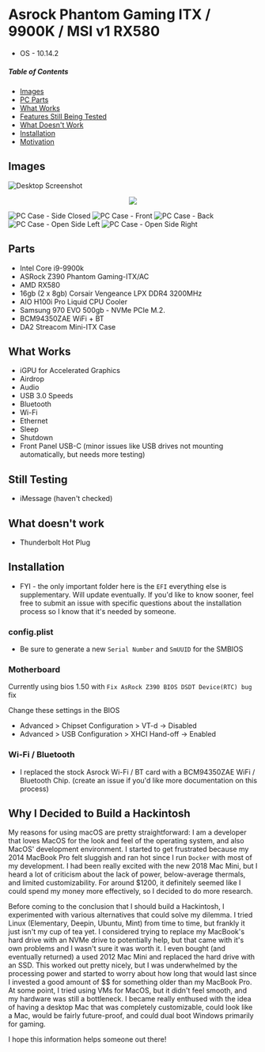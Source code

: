 # Asrock Phantom Gaming ITX / 9900K / MSI v1 RX580
* OS - 10.14.2

##### Table of Contents
* [Images](#images)
* [PC Parts](#parts)
* [What Works](#what-works)
* [Features Still Being Tested](#still-testing)
* [What Doesn't Work](#no-work)
* [Installation](#installation)
* [Motivation](#motivation)

<a name="images"></a>

## Images

![Desktop Screenshot](https://github.com/kcunanan/Jared-PC/blob/master/images/desktop-neofetch-screenshot.png?raw=true)

<div align="center">
  <img src="https://github.com/kcunanan/Jared-PC/blob/master/images/geekbench-score.png?raw=true">
</div>

![PC Case - Side Closed](https://github.com/kcunanan/Jared-PC/blob/master/images/closed-side-pc.jpg?raw=true)
![PC Case - Front](https://github.com/kcunanan/Jared-PC/blob/master/images/front-pc.jpg?raw=true)
![PC Case - Back](https://github.com/kcunanan/Jared-PC/blob/master/images/back-pc.jpg?raw=true)
![PC Case - Open Side Left](https://github.com/kcunanan/Jared-PC/blob/master/images/open-pc-side-left.jpg?raw=true)
![PC Case - Open Side Right](https://github.com/kcunanan/Jared-PC/blob/master/images/open-side-pc-right.jpg?raw=true)

<a name="parts"></a>

## Parts
* Intel Core i9-9900k
* ASRock Z390 Phantom Gaming-ITX/AC
* AMD RX580
* 16gb (2 x 8gb) Corsair Vengeance LPX DDR4 3200MHz
* AIO H100i Pro Liquid CPU Cooler
* Samsung 970 EVO 500gb - NVMe PCIe M.2.
* BCM94350ZAE WiFi + BT
* DA2 Streacom Mini-ITX Case

<a name="what-works"></a>

## What Works
* iGPU for Accelerated Graphics
* Airdrop
* Audio
* USB 3.0 Speeds
* Bluetooth
* Wi-Fi
* Ethernet
* Sleep
* Shutdown
* Front Panel USB-C (minor issues like USB drives not mounting automatically, but needs more testing)

<a name="still-testing"></a>

## Still Testing
* iMessage (haven't checked)

<a name="no-work"></a>

## What doesn't work
* Thunderbolt Hot Plug

<a name="installation"></a>

## Installation
* FYI - the only important folder here is the `EFI` everything else is supplementary. Will update eventually. If you'd like to know sooner, feel free to submit an issue with specific questions about the installation process so I know that it's needed by someone.

### config.plist
* Be sure to generate a new `Serial Number` and `SmUUID` for the SMBIOS

### Motherboard
Currently using bios 1.50 with `Fix AsRock Z390 BIOS DSDT Device(RTC) bug` fix

Change these settings in the BIOS
* Advanced > Chipset Configuration > VT-d -> Disabled
* Advanced > USB Configuration > XHCI Hand-off -> Enabled

### Wi-Fi / Bluetooth 
* I replaced the stock Asrock Wi-Fi / BT card with a BCM94350ZAE WiFi / Bluetooth Chip. (create an issue if you'd like more documentation on this process)

<a name="motivation"></a>

## Why I Decided to Build a Hackintosh
My reasons for using macOS are pretty straightforward: I am a developer that loves MacOS for the look and feel of the operating system, and also MacOS' development environment. I started to get frustrated because my 2014 MacBook Pro felt sluggish and ran hot since I run `Docker` with most of my development. I had been really excited with the new 2018 Mac Mini, but I heard a lot of criticism about the lack of power, below-average thermals, and limited customizability. For around $1200, it definitely seemed like I could spend my money more effectively, so I decided to do more research.

Before coming to the conclusion that I should build a Hackintosh, I experimented with various alternatives that could solve my dilemma. I tried Linux (Elementary, Deepin, Ubuntu, Mint) from time to time, but frankly it just isn't my cup of tea yet. I considered trying to replace my MacBook's hard drive with an NVMe drive to potentially help, but that came with it's own problems and I wasn't sure it was worth it. I even bought (and eventually returned) a used 2012 Mac Mini and replaced the hard drive with an SSD. This worked out pretty nicely, but I was underwhelmed by the processing power and started to worry about how long that would last since I invested a good amount of $$ for something older than my MacBook Pro. At some point, I tried using VMs for MacOS, but it didn't feel smooth, and my hardware was still a bottleneck. I became really enthused with the idea of having a desktop Mac that was completely customizable, could look like a Mac, would be fairly future-proof, and could dual boot Windows primarily for gaming.

I hope this information helps someone out there!
